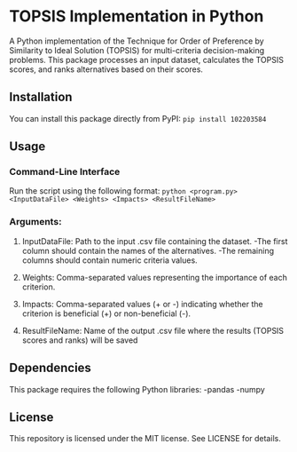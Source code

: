 # TOPSIS Implementation in Python
A Python implementation of the Technique for Order of Preference by Similarity to Ideal Solution (TOPSIS) for multi-criteria decision-making problems. This package processes an input dataset, calculates the TOPSIS scores, and ranks alternatives based on their scores.

## Installation
You can install this package directly from PyPI:
```pip install 102203584```

## Usage
### Command-Line Interface
Run the script using the following format:
``` python <program.py> <InputDataFile> <Weights> <Impacts> <ResultFileName> ```

### Arguments:

1. InputDataFile: Path to the input .csv file containing the dataset.
-The first column should contain the names of the alternatives.
-The remaining columns should contain numeric criteria values.

2. Weights: Comma-separated values representing the importance of each criterion.

3. Impacts: Comma-separated values (+ or -) indicating whether the criterion is beneficial (+) or non-beneficial (-).

4. ResultFileName: Name of the output .csv file where the results (TOPSIS scores and ranks) will be saved

## Dependencies
This package requires the following Python libraries:
-pandas
-numpy

## License
This repository is licensed under the MIT license. See LICENSE for details.